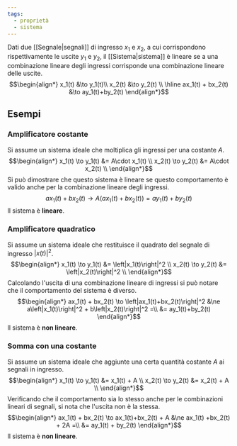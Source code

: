 ```yaml
---
tags:
  - proprietà
  - sistema
---
```

Dati due [[Segnale|segnali]] di ingresso $x_1$ e $x_2$, a cui corrispondono rispettivamente le uscite $y_1$ e $y_2$, il [[Sistema|sistema]] è lineare se a una combinazione lineare degli ingressi corrisponde una combinazione lineare delle uscite.
$$\begin{align*}
x_1(t) &\to y_1(t)\\
x_2(t) &\to y_2(t) \\ \hline
ax_1(t) + bx_2(t) &\to ay_1(t)+by_2(t)
\end{align*}$$
## Esempi
### Amplificatore costante
Si assume un sistema ideale che moltiplica gli ingressi per una costante $A$. 
$$\begin{align*}
x_1(t) \to y_1(t) &= A\cdot x_1(t) \\
x_2(t) \to y_2(t) &= A\cdot x_2(t) \\
\end{align*}$$
Si può dimostrare che questo sistema è lineare se questo comportamento è valido anche per la combinazione lineare degli ingressi.
$$ax_1(t) + bx_2(t) \to A\left(ax_1(t)+bx_2(t)\right) = ay_1(t) + by_2(t)$$
Il sistema è **lineare**.
### Amplificatore quadratico
Si assume un sistema ideale che restituisce il quadrato del segnale di ingresso $\left|x(t)\right|^2$.
$$\begin{align*}
x_1(t) \to y_1(t) &= \left|x_1(t)\right|^2 \\
x_2(t) \to y_2(t) &= \left|x_2(t)\right|^2 \\
\end{align*}$$
Calcolando l'uscita di una combinazione lineare di ingressi si può notare che il comportamento del sistema è diverso.
$$\begin{align*}
ax_1(t) + bx_2(t) \to \left|ax_1(t)+bx_2(t)\right|^2 &\ne a\left|x_1(t)\right|^2 + b\left|x_2(t)\right|^2 =\\
&= ay_1(t)+by_2(t)
\end{align*}$$
Il sistema è **non lineare**.
### Somma con una costante
Si assume un sistema ideale che aggiunte una certa quantità costante $A$ ai segnali in ingresso.
$$\begin{align*}
x_1(t) \to y_1(t) &= x_1(t) + A \\
x_2(t) \to y_2(t) &= x_2(t) + A \\
\end{align*}$$
Verificando che il comportamento sia lo stesso anche per le combinazioni lineari di segnali, si nota che l'uscita non è la stessa.
$$\begin{align*}
ax_1(t) + bx_2(t) \to ax_1(t)+bx_2(t) + A &\ne ax_1(t) +bx_2(t) + 2A =\\
&= ay_1(t) + by_2(t)
\end{align*}$$Il sistema è **non lineare**.
